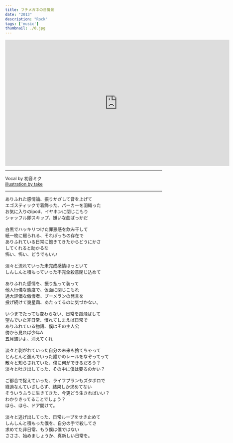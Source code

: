 ```yaml
---
title: フチメガネの日情景
date: "2013"
description: "Rock"
tags: ['music']
thumbnail: ./0.jpg
---
```


<iframe width="720" height="405" src="https://www.youtube.com/embed/WxImXHxoJEw" frameborder="0" allow="accelerometer; autoplay; clipboard-write; encrypted-media; gyroscope; picture-in-picture" allowfullscreen></iframe>

---

Vocal by 初音ミク<br>
[illustration by take](https://twitter.com/kupipopipo)<br>

---

ありふれた感情論、振りかざして音を上げて<br>
エゴスティックで着飾った、パーカーを羽織った<br>
お気に入りのipod、イヤホンに閉じこもり<br>
シャッフル即スキップ、嫌いな曲ばっかだ<br>
<br>
白黒でハッキリつけた罪悪感を飲み干して<br>
紙一枚に綴られる、それぽっちの存在で<br>
ありふれている日常に飽きてきたからどうにかさ<br>
してくれると助かるな<br>
怖い、怖い、どうでもいい<br>
<br>
淡々と流れていった未完成感情ほっといて<br>
しんしんと積もっていった不完全殺意閉じ込めて<br>
<br>
ありふれた感情を、振り払って装って<br>
他人行儀な態度で、仮面に閉じこもれ<br>
過大評価な傲慢者、ブーメランの発言を<br>
投げ続けて幾星霜、あたってるのに気づかない。<br>
<br>
いつまでたっても変わらない、日常を蹴飛ばして<br>
望んでいた非日常、慣れてしまえば日常で<br>
ありふれている物語、僕はその主人公<br>
傍から見れば少年A<br>
五月蝿いよ、消えてくれ<br>
<br>
淡々と剥がれていった自分の未来も捨てちゃって<br>
とんとんと進んでいった誰かのレールをなぞってって<br>
散々と知らされていた、僕に何ができるだろう？<br>
淡々と吐き出してった、その中に僕は要るのかい？<br>
<br>
ご都合で捉えていった、ライフプランもズタボロで<br>
経過なんていざしらず、結果しか求めてない<br>
そういうふうに生きてきた、今更どう生きればいい？<br>
わかりきってることでしょう？<br>
ほら、ほら、ドア開けて。<br>
<br>
淡々と逃げ出してった、日常ループをせき止めて<br>
しんしんと積もった僕を、自分の手で殺してさ<br>
求めてた非日常、もう僕は僕ではない<br>
さささ、始めましょうか、真新しい日常を。<br>